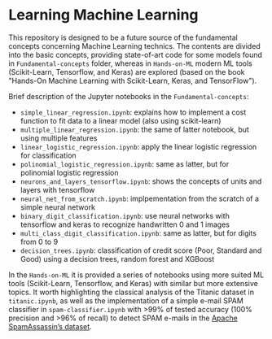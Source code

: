 # Learning Machine Learning

This repository is designed to be a future source of the fundamental concepts concerning Machine Learning technics. The contents are divided into the basic concepts, providing state-of-art code for some models found in `Fundamental-concepts` folder, whereas in `Hands-on-ML` modern ML tools (Scikit-Learn, Tensorflow, and Keras) are explored (based on the book "Hands-On Machine Learning with Scikit-Learn, Keras, and TensorFlow").

Brief description of the Jupyter notebooks in the `Fundamental-concepts`:

- `simple_linear_regression.ipynb`: explains how to implement a cost function to fit data to a linear model (also using scikit-learn)
- `multiple_linear_regression.ipynb`: the same of latter notebook, but using multiple features
- `linear_logistic_regression.ipynb`: apply the linear logistic regression for classification
- `polinomial_logistic_regression.ipynb`: same as latter, but for polinomial logistic regression
- `neurons_and_layers_tensorflow.ipynb`: shows the concepts of units and layers with tensorflow
- `neural_net_from_scratch.ipynb`: implpementation from the scratch of a simple neural network
- `binary_digit_classification.ipynb`: use neural networks with tensorflow and keras to recognize handwritten 0 and 1 images
- `multi_class_digit_classification.ipynb`: same as latter, but for digits from 0 to 9
- `decision_trees.ipynb`: classification of credit score (Poor, Standard and Good) using a decision trees, random forest and XGBoost

In the `Hands-on-ML` it is provided a series of notebooks using more suited ML tools (Scikit-Learn, Tensorflow, and Keras) with similar but more extensive topics. It worth highlighting the classical analysis of the Titanic dataset in `titanic.ipynb`, as well as the implementation of a simple e-mail SPAM classifier in `spam-classifier.ipynb` with >99% of tested accuracy (100% precision and >96% of recall) to detect SPAM e-mails in the [Apache SpamAssassin’s dataset](https://spamassassin.apache.org/old/publiccorpus/).